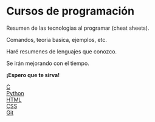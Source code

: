 # Cursos de programación

Resumen de las tecnologias al programar (cheat sheets).

Comandos, teoria basica, ejemplos, etc.

Haré resumenes de lenguajes que conozco.

Se irán mejorando con el tiempo.

**¡Espero que te sirva!**

[C](https://github.com/alejanCodeGF/Cursos/tree/main/C) <br>
[Python](https://github.com/alejanCodeGF/Cursos/tree/main/Python) <br>
[HTML](https://github.com/alejanCodeGF/Cursos/tree/main/HTML) <br>
[CSS](https://github.com/alejanCodeGF/Cursos/tree/main/CSS) <br>
[Git](https://github.com/alejanCodeGF/Cursos/tree/main/Git) <br>
